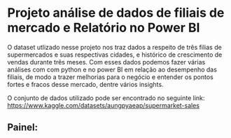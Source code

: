 # Projeto análise de dados de filiais de mercado e Relatório no Power BI

O dataset utlizado nesse projeto nos traz dados a respeito de três filias de supermercados e suas respectivas cidades, e histórico de crescimento de vendas durante três meses. Com esses dados podemos fazer várias análises com com python e no power BI em relação ao desempenho das filiais, de modo a trazer melhorias para o negócio e entender os pontos fortes e fracos desse mercado, dentre vários insights.

O conjunto de dados utilizado pode ser encontrado no seguinte link:  https://www.kaggle.com/datasets/aungpyaeap/supermarket-sales

## Painel:

